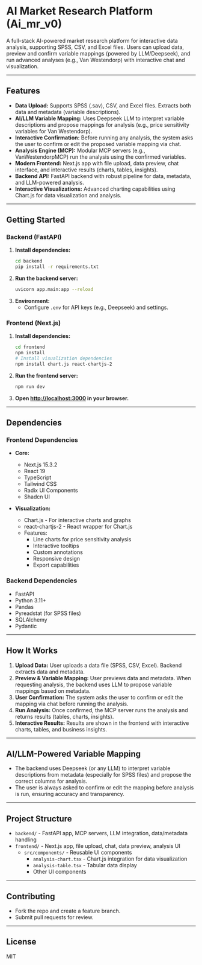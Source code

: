 # AI Market Research Platform (Ai_mr_v0)

A full-stack AI-powered market research platform for interactive data analysis, supporting SPSS, CSV, and Excel files. Users can upload data, preview and confirm variable mappings (powered by LLM/Deepseek), and run advanced analyses (e.g., Van Westendorp) with interactive chat and visualization.

---

## Features
- **Data Upload:** Supports SPSS (.sav), CSV, and Excel files. Extracts both data and metadata (variable descriptions).
- **AI/LLM Variable Mapping:** Uses Deepseek LLM to interpret variable descriptions and propose mappings for analysis (e.g., price sensitivity variables for Van Westendorp).
- **Interactive Confirmation:** Before running any analysis, the system asks the user to confirm or edit the proposed variable mapping via chat.
- **Analysis Engine (MCP):** Modular MCP servers (e.g., VanWestendorpMCP) run the analysis using the confirmed variables.
- **Modern Frontend:** Next.js app with file upload, data preview, chat interface, and interactive results (charts, tables, insights).
- **Backend API:** FastAPI backend with robust pipeline for data, metadata, and LLM-powered analysis.
- **Interactive Visualizations:** Advanced charting capabilities using Chart.js for data visualization and analysis.

---

## Getting Started

### Backend (FastAPI)
1. **Install dependencies:**
   ```bash
   cd backend
   pip install -r requirements.txt
   ```
2. **Run the backend server:**
   ```bash
   uvicorn app.main:app --reload
   ```
3. **Environment:**
   - Configure `.env` for API keys (e.g., Deepseek) and settings.

### Frontend (Next.js)
1. **Install dependencies:**
   ```bash
   cd frontend
   npm install
   # Install visualization dependencies
   npm install chart.js react-chartjs-2
   ```
2. **Run the frontend server:**
   ```bash
   npm run dev
   ```
3. **Open [http://localhost:3000](http://localhost:3000) in your browser.**

---

## Dependencies

### Frontend Dependencies
- **Core:**
  - Next.js 15.3.2
  - React 19
  - TypeScript
  - Tailwind CSS
  - Radix UI Components
  - Shadcn UI

- **Visualization:**
  - Chart.js - For interactive charts and graphs
  - react-chartjs-2 - React wrapper for Chart.js
  - Features:
    - Line charts for price sensitivity analysis
    - Interactive tooltips
    - Custom annotations
    - Responsive design
    - Export capabilities

### Backend Dependencies
- FastAPI
- Python 3.11+
- Pandas
- Pyreadstat (for SPSS files)
- SQLAlchemy
- Pydantic

---

## How It Works
1. **Upload Data:** User uploads a data file (SPSS, CSV, Excel). Backend extracts data and metadata.
2. **Preview & Variable Mapping:** User previews data and metadata. When requesting analysis, the backend uses LLM to propose variable mappings based on metadata.
3. **User Confirmation:** The system asks the user to confirm or edit the mapping via chat before running the analysis.
4. **Run Analysis:** Once confirmed, the MCP server runs the analysis and returns results (tables, charts, insights).
5. **Interactive Results:** Results are shown in the frontend with interactive charts, tables, and business insights.

---

## AI/LLM-Powered Variable Mapping
- The backend uses Deepseek (or any LLM) to interpret variable descriptions from metadata (especially for SPSS files) and propose the correct columns for analysis.
- The user is always asked to confirm or edit the mapping before analysis is run, ensuring accuracy and transparency.

---

## Project Structure
- `backend/` - FastAPI app, MCP servers, LLM integration, data/metadata handling
- `frontend/` - Next.js app, file upload, chat, data preview, analysis UI
  - `src/components/` - Reusable UI components
    - `analysis-chart.tsx` - Chart.js integration for data visualization
    - `analysis-table.tsx` - Tabular data display
    - Other UI components

---

## Contributing
- Fork the repo and create a feature branch.
- Submit pull requests for review.

---

## License
MIT
